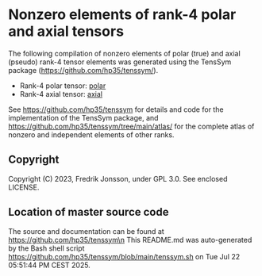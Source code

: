 # Nonzero elements of rank-4 polar and axial tensors

The following compilation of nonzero elements of polar (true) and axial (pseudo) rank-4 tensor elements was generated using the TensSym package (https://github.com/hp35/tenssym/).
- Rank-4 polar tensor: [polar](polar)
- Rank-4 axial tensor: [axial](axial)

See https://github.com/hp35/tenssym for details and code for the implementation of the TensSym package, and https://github.com/hp35/tenssym/tree/main/atlas/ for the complete atlas of nonzero and independent elements of other ranks.

## Copyright
Copyright (C) 2023, Fredrik Jonsson, under GPL 3.0. See enclosed LICENSE.

## Location of master source code
The source and documentation can be found at https://github.com/hp35/tenssym\n
This README.md was auto-generated by the Bash shell script https://github.com/hp35/tenssym/blob/main/tenssym.sh on Tue Jul 22 05:51:44 PM CEST 2025.
